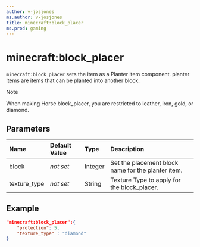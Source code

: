 ```yaml
---
author: v-josjones
ms.author: v-josjones
title: minecraft:block_placer
ms.prod: gaming
---
```


# minecraft:block_placer

`minecraft:block_placer` sets the item as a Planter item component. planter items are items that can be planted into another block.

> [!NOTE]
> When making Horse block_placer, you are restricted to leather, iron, gold, or diamond.

## Parameters

|Name |Default Value  |Type  |Description  |
|:----------|:----------|:----------|:----------|
|block|*not set* |Integer | Set the placement block name for the planter item.|
|texture_type |*not set*  | String | Texture Type to apply for the block_placer.|

## Example

```json
"minecraft:block_placer":{
    "protection": 5,
    "texture_type" : "diamond"
}
```
